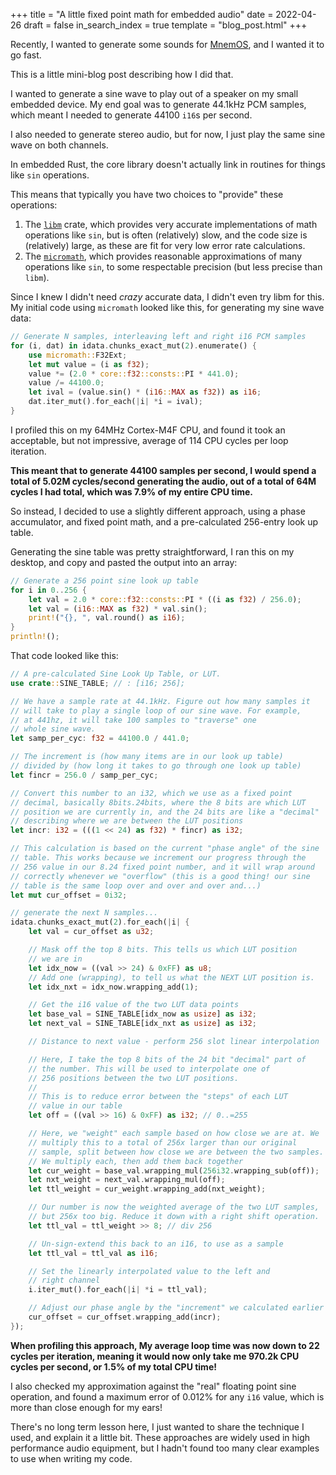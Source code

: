 +++
title = "A little fixed point math for embedded audio"
date = 2022-04-26
draft = false
in_search_index = true
template = "blog_post.html"
+++

Recently, I wanted to generate some sounds for [MnemOS](./mnemos-initial-release.md), and I wanted it to go fast.

This is a little mini-blog post describing how I did that.

<!-- more -->

I wanted to generate a sine wave to play out of a speaker on my small embedded device. My end goal was to generate 44.1kHz PCM samples, which meant I needed to generate 44100 `i16`s per second.

I also needed to generate stereo audio, but for now, I just play the same sine wave on both channels.

In embedded Rust, the core library doesn't actually link in routines for things like `sin` operations.

This means that typically you have two choices to "provide" these operations:

1. The [`libm`](https://docs.rs/libm) crate, which provides very accurate implementations of math operations like `sin`, but is often (relatively) slow, and the code size is (relatively) large, as these are fit for very low error rate calculations.
2. The [`micromath`](https://docs.rs/micromath/), which provides reasonable approximations of many operations like `sin`, to some respectable precision (but less precise than `libm`).

Since I knew I didn't need *crazy* accurate data, I didn't even try libm for this. My initial code using `micromath` looked like this, for generating my sine wave data:

```rust
// Generate N samples, interleaving left and right i16 PCM samples
for (i, dat) in idata.chunks_exact_mut(2).enumerate() {
    use micromath::F32Ext;
    let mut value = (i as f32);
    value *= (2.0 * core::f32::consts::PI * 441.0);
    value /= 44100.0;
    let ival = (value.sin() * (i16::MAX as f32)) as i16;
    dat.iter_mut().for_each(|i| *i = ival);
}
```

I profiled this on my 64MHz Cortex-M4F CPU, and found it took an acceptable, but not impressive, average of 114 CPU cycles per loop iteration.

**This meant that to generate 44100 samples per second, I would spend a total of 5.02M cycles/second generating the audio, out of a total of 64M cycles I had total, which was 7.9% of my entire CPU time.**

So instead, I decided to use a slightly different approach, using a phase accumulator, and fixed point math, and a pre-calculated 256-entry look up table.

Generating the sine table was pretty straightforward, I ran this on my desktop, and copy and pasted the output into an array:

```rust
// Generate a 256 point sine look up table
for i in 0..256 {
    let val = 2.0 * core::f32::consts::PI * ((i as f32) / 256.0);
    let val = (i16::MAX as f32) * val.sin();
    print!("{}, ", val.round() as i16);
}
println!();
```

That code looked like this:

```rust
// A pre-calculated Sine Look Up Table, or LUT.
use crate::SINE_TABLE; // : [i16; 256];

// We have a sample rate at 44.1kHz. Figure out how many samples it
// will take to play a single loop of our sine wave. For example,
// at 441hz, it will take 100 samples to "traverse" one
// whole sine wave.
let samp_per_cyc: f32 = 44100.0 / 441.0;

// The increment is (how many items are in our look up table)
// divided by (how long it takes to go through one look up table)
let fincr = 256.0 / samp_per_cyc;

// Convert this number to an i32, which we use as a fixed point
// decimal, basically 8bits.24bits, where the 8 bits are which LUT
// position we are currently in, and the 24 bits are like a "decimal"
// describing where we are between the LUT positions
let incr: i32 = (((1 << 24) as f32) * fincr) as i32;

// This calculation is based on the current "phase angle" of the sine
// table. This works because we increment our progress through the
// 256 value in our 8.24 fixed point number, and it will wrap around
// correctly whenever we "overflow" (this is a good thing! our sine
// table is the same loop over and over and over and...)
let mut cur_offset = 0i32;

// generate the next N samples...
idata.chunks_exact_mut(2).for_each(|i| {
    let val = cur_offset as u32;

    // Mask off the top 8 bits. This tells us which LUT position
    // we are in
    let idx_now = ((val >> 24) & 0xFF) as u8;
    // Add one (wrapping), to tell us what the NEXT LUT position is.
    let idx_nxt = idx_now.wrapping_add(1);

    // Get the i16 value of the two LUT data points
    let base_val = SINE_TABLE[idx_now as usize] as i32;
    let next_val = SINE_TABLE[idx_nxt as usize] as i32;

    // Distance to next value - perform 256 slot linear interpolation

    // Here, I take the top 8 bits of the 24 bit "decimal" part of
    // the number. This will be used to interpolate one of
    // 256 positions between the two LUT positions.
    //
    // This is to reduce error between the "steps" of each LUT
    // value in our table
    let off = ((val >> 16) & 0xFF) as i32; // 0..=255

    // Here, we "weight" each sample based on how close we are at. We
    // multiply this to a total of 256x larger than our original
    // sample, split between how close we are between the two samples.
    // We multiply each, then add them back together
    let cur_weight = base_val.wrapping_mul(256i32.wrapping_sub(off));
    let nxt_weight = next_val.wrapping_mul(off);
    let ttl_weight = cur_weight.wrapping_add(nxt_weight);

    // Our number is now the weighted average of the two LUT samples,
    // but 256x too big. Reduce it down with a right shift operation.
    let ttl_val = ttl_weight >> 8; // div 256

    // Un-sign-extend this back to an i16, to use as a sample
    let ttl_val = ttl_val as i16;

    // Set the linearly interpolated value to the left and
    // right channel
    i.iter_mut().for_each(|i| *i = ttl_val);

    // Adjust our phase angle by the "increment" we calculated earlier
    cur_offset = cur_offset.wrapping_add(incr);
});
```

**When profiling this approach, My average loop time was now down to 22 cycles per iteration, meaning it would now only take me 970.2k CPU cycles per second, or 1.5% of my total CPU time!**

I also checked my approximation against the "real" floating point sine operation, and found a maximum error of 0.012% for any `i16` value, which is more than close enough for my ears!

There's no long term lesson here, I just wanted to share the technique I used, and explain it a little bit. These approaches are widely used in high performance audio equipment, but I hadn't found too many clear examples to use when writing my code.
